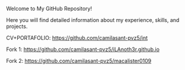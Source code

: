  Welcome to My GitHub Repository!

Here you will find detailed information about my experience, skills, and projects.


CV+PORTAFOLIO:  https://github.com/camilasant-pvz5/int

Fork 1: https://github.com/camilasant-pvz5/iLAnoth3r.github.io


Fork 2: https://github.com/camilasant-pvz5/macalister0109 

